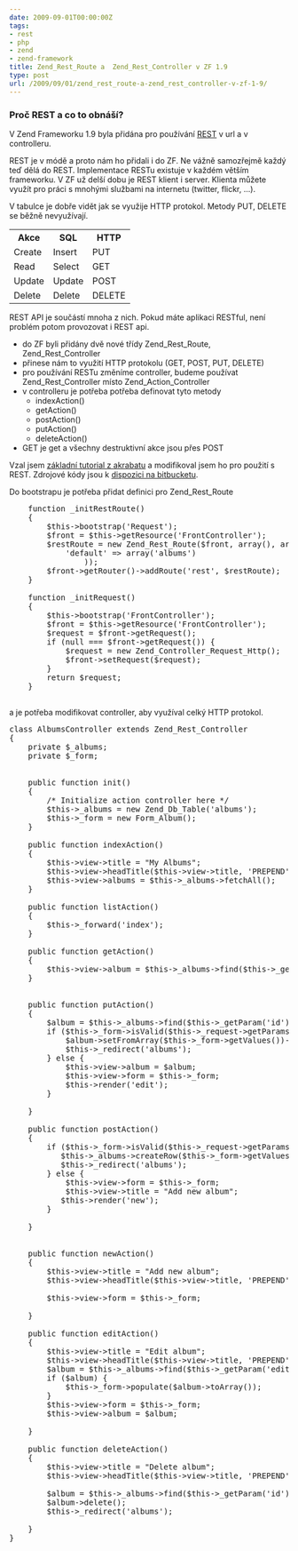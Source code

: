 ```yaml
---
date: 2009-09-01T00:00:00Z
tags:
- rest
- php
- zend
- zend-framework
title: Zend_Rest_Route a  Zend_Rest_Controller v ZF 1.9
type: post
url: /2009/09/01/zend_rest_route-a-zend_rest_controller-v-zf-1-9/
---
```


<h3>Proč REST a co to obnáší?</h3>
V Zend Frameworku 1.9 byla přidána pro používání <a href="https://en.wikipedia.org/wiki/Representational_State_Transfer">REST</a> v url a v controlleru.

REST je v módě a proto nám ho přidali i do ZF. Ne vážně samozřejmě každý teď dělá do REST. Implementace RESTu existuje v každém větším frameworku. V ZF už delší dobu je REST klient i server. Klienta můžete využít pro práci s mnohými službami na internetu (twitter, flickr, ...).

V tabulce je dobře vidět jak se využije HTTP protokol. Metody PUT, DELETE se běžně nevyužívají.
<table border="0">
<tbody>
<tr>
<th>Akce</th>
<th>SQL</th>
<th>HTTP</th>
</tr>
<tr>
<td>Create</td>
<td>Insert</td>
<td>PUT</td>
</tr>
<tr>
<td>Read</td>
<td>Select</td>
<td>GET</td>
</tr>
<tr>
<td>Update</td>
<td>Update</td>
<td>POST</td>
</tr>
<tr>
<td>Delete</td>
<td>Delete</td>
<td>DELETE</td>
</tr>
</tbody></table>
REST API je součástí mnoha z nich. Pokud máte aplikaci RESTful, není problém potom provozovat i REST api.
<ul>
	<li>do ZF byli přidány dvě nové třídy Zend_Rest_Route, Zend_Rest_Controller</li>
	<li>přinese nám to využití HTTP protokolu (GET, POST, PUT, DELETE)</li>
	<li>pro používání RESTu změníme controller, budeme používat Zend_Rest_Controller místo Zend_Action_Controller</li>
	<li>v controlleru je potřeba potřeba definovat tyto metody
<ul>
	<li> indexAction()</li>
	<li>getAction()</li>
	<li>postAction()</li>
	<li>putAction()</li>
	<li>deleteAction()</li>
</ul>
</li>
	<li>GET je get a všechny destruktivní akce jsou přes POST</li>
</ul>
Vzal jsem <a href="https://akrabat.com/zend-framework-tutorial/">základní tutorial z akrabatu</a> a modifikoval jsem ho pro použití s REST. Zdrojové kódy jsou k <a href="https://bitbucket.org/abtris/zf-tutorial-rest/">dispozici na bitbucketu</a>.

Do bootstrapu je potřeba přidat definici pro Zend_Rest_Route

<pre name="code" class="php">
    function _initRestRoute()
    {
        $this-&gt;bootstrap('Request');
        $front = $this-&gt;getResource('FrontController');
        $restRoute = new Zend_Rest_Route($front, array(), array(
            'default' =&gt; array('albums')
                ));
        $front-&gt;getRouter()-&gt;addRoute('rest', $restRoute);
    }

    function _initRequest()
    {
        $this-&gt;bootstrap('FrontController');
        $front = $this-&gt;getResource('FrontController');
        $request = $front-&gt;getRequest();
        if (null === $front-&gt;getRequest()) {
            $request = new Zend_Controller_Request_Http();
            $front-&gt;setRequest($request);
        }
        return $request;
    }

</pre>

a je potřeba modifikovat controller, aby využíval celký HTTP protokol.

<pre name="code" class="php">
class AlbumsController extends Zend_Rest_Controller
{
    private $_albums;
    private $_form;


    public function init()
    {
        /* Initialize action controller here */
        $this-&gt;_albums = new Zend_Db_Table('albums');
     	$this-&gt;_form = new Form_Album();
    }

    public function indexAction()
    {
        $this-&gt;view-&gt;title = "My Albums";
        $this-&gt;view-&gt;headTitle($this-&gt;view-&gt;title, 'PREPEND');
        $this-&gt;view-&gt;albums = $this-&gt;_albums-&gt;fetchAll();
    }

    public function listAction()
    {
        $this-&gt;_forward('index');
    }

    public function getAction()
    {
        $this-&gt;view-&gt;album = $this-&gt;_albums-&gt;find($this-&gt;_getParam('id'))-&gt;current();
    }


    public function putAction()
    {
        $album = $this-&gt;_albums-&gt;find($this-&gt;_getParam('id'))-&gt;current();
        if ($this-&gt;_form-&gt;isValid($this-&gt;_request-&gt;getParams())) {
            $album-&gt;setFromArray($this-&gt;_form-&gt;getValues())-&gt;save();
            $this-&gt;_redirect('albums');
        } else {
            $this-&gt;view-&gt;album = $album;
            $this-&gt;view-&gt;form = $this-&gt;_form;
            $this-&gt;render('edit');
        }

    }

    public function postAction()
    {
        if ($this-&gt;_form-&gt;isValid($this-&gt;_request-&gt;getParams())) {
	       $this-&gt;_albums-&gt;createRow($this-&gt;_form-&gt;getValues())-&gt;save();
           $this-&gt;_redirect('albums');
        } else {
            $this-&gt;view-&gt;form = $this-&gt;_form;
            $this-&gt;view-&gt;title = "Add new album";
           $this-&gt;render('new');
        }

    }


    public function newAction()
    {
        $this-&gt;view-&gt;title = "Add new album";
        $this-&gt;view-&gt;headTitle($this-&gt;view-&gt;title, 'PREPEND');

        $this-&gt;view-&gt;form = $this-&gt;_form;

    }

    public function editAction()
    {
        $this-&gt;view-&gt;title = "Edit album";
        $this-&gt;view-&gt;headTitle($this-&gt;view-&gt;title, 'PREPEND');
        $album = $this-&gt;_albums-&gt;find($this-&gt;_getParam('edit'))-&gt;current();
	    if ($album) {
    	    $this-&gt;_form-&gt;populate($album-&gt;toArray());
	    }
    	$this-&gt;view-&gt;form = $this-&gt;_form;
    	$this-&gt;view-&gt;album = $album;

    }

    public function deleteAction()
    {
        $this-&gt;view-&gt;title = "Delete album";
        $this-&gt;view-&gt;headTitle($this-&gt;view-&gt;title, 'PREPEND');

    	$album = $this-&gt;_albums-&gt;find($this-&gt;_getParam('id'))-&gt;current();
    	$album-&gt;delete();
        $this-&gt;_redirect('albums');

    }
}

</pre>

